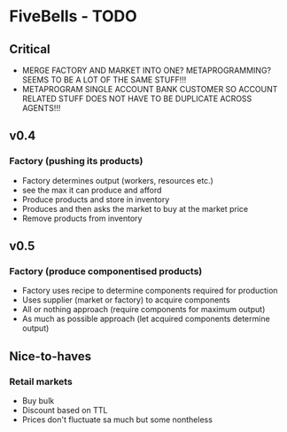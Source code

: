 # FiveBells - TODO

## Critical

- MERGE FACTORY AND MARKET INTO ONE? METAPROGRAMMING? SEEMS TO BE A LOT OF THE SAME STUFF!!!
- METAPROGRAM SINGLE ACCOUNT BANK CUSTOMER SO ACCOUNT RELATED STUFF DOES NOT HAVE TO BE DUPLICATE ACROSS AGENTS!!!

## v0.4

### Factory (pushing its products)

- Factory determines output (workers, resources etc.)
- see the max it can produce and afford
- Produce products and store in inventory
- Produces and then asks the market to buy at the market price
- Remove products from inventory

## v0.5

### Factory (produce componentised products)

- Factory uses recipe to determine components required for production
- Uses supplier (market or factory) to acquire components
- All or nothing approach (require components for maximum output)
- As much as possible approach (let acquired components determine output)

## Nice-to-haves

### Retail markets

- Buy bulk
- Discount based on TTL
- Prices don't fluctuate sa much but some nontheless
